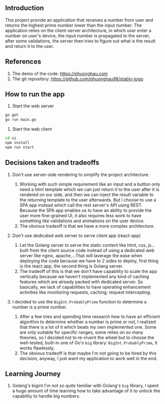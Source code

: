 ## Introduction
This project provide an application that receives a number from user and returns the highest prime number lower than the input number. The application relies on the client-server architecture, in which user enter a number on user's device, the input number is propagated to the server, after some validations, the server then tries to figure out what is the result and return it to the user.

## References
1. The demo of the code: https://phuonghau.com
2. The git repository: https://github.com/phuonghau98/stably-togo

## How to run the app
1. Start the web server

```bash
go get
go run main.go
```
1. Start the web client

```bash
cd ui
npm install
npm run start
```

## Decisions taken and tradeoffs
1. Don't use server-side rendering to simplify the project architecture.
   1. Working with such simple requirement like an input and a button only need a html template which we can just return it to the user after it is rendered on our side, and then we can inject the result variable to the returning template to the user afterwards. But I choose to use a SPA app instead which call the rest server's API using REST. Because the SPA app enables us to have an ability to provide the user more fine-grained UI, it also requires less work to have something like validations and animations on the user device.
   2. The obvious tradeoff is that we have a more complex architecture.

2. Don't use dedicated web server to serve client app (react-app)
   1. Let the Golang server to serve the static content like html, css, js... built from the client source code instead of using a dedicated web server like nginx, apache,...That will laverage the ease when deploying the code because we have to 2 sides to deploy, first thing is the react app, the second thing is Golang server. 
   2. The tradeoff of this is that we don't have capability to scale the app vertically because we haven't implemented any kind of caching features which are already packed with dedicated server. So basically, we lack of capabilities to have operating enhancement activities like monitoring requests, caching, request intercepting.

3. I decided to use the `BigInt.ProbablyPrime` function to determine a number is a prime number.
   1. After a few tries and spending time research how to have an efficient algorithm to determine whether a number is prime or not, I realized that there is a lot of it which beats my own implemented one. Some are only suitable for specific ranges, some relies on so many theories, so I decided not to re-invent the wheel but to choose the well-tested, built-in one of Go's `big` library: `BigInt.ProbablyPrime`, it works flawlessly.
   2. The obvious tradeoff is that maybe I'm not going to be hired by this decision, anyway, I just want my application to work well in the end.

## Learning Journey
1. Golang's bigint
I'm not so quite familiar with Golang's ``big`` library, I spent a huge amount of time learning how to take advantage of it to unlock the capability to handle big numbers.